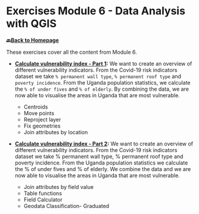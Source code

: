 # Exercises Module 6 - Data Analysis with QGIS

__🔙[Back to Homepage](/content/intro.md)__

These exercises cover all the content from Module 6.

* __[Calculate vulnerability index - Part 1](/content/Modul_5/en_qgis_spatial_tools_ex2.md):__ We want to create an overview of different vulnerability indicators. From the Covid-19 risk indicators dataset we take `% permanent wall type`, `% permanent roof type` and `poverty incidence`. From the Uganda population statistics, we calculate the `% of under fives` and `% of elderly`. By combining the data, we are now able to visualise the areas in Uganda that are most vulnerable.
    * Centroids
    * Move points
    * Reproject layer
    * Fix geometries
    * Join attributes by location


* __[Calculate vulnerability index - Part 2](/content/Modul_5/en_qgis_non_spatial_tools_ex2.md):__ We want to create an overview of different vulnerability indicators. From the Covid-19 risk indicators dataset we take % permanent wall type, % permanent roof type and poverty incidence. From the Uganda population statistics we calculate the % of under fives and % of elderly. We combine the data and we are now able to visualise the areas in Uganda that are most vulnerable.
    * Join attributes by field value
    * Table functions
    * Field Calculator
    * Geodata Classification- Graduated
